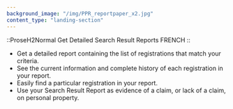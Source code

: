 ```yaml
---
background_image: "/img/PPR_reportpaper_x2.jpg"
content_type: "landing-section"
---
```


::ProseH2Normal
Get Detailed Search Result Reports FRENCH
::

- Get a detailed report containing the list of registrations that match your criteria.
- See the current information and complete history of each registration in your report.
- Easily find a particular registration in your report.
- Use your Search Result Report as evidence of a claim, or lack of a claim, on personal property.
              
